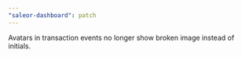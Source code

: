 ```yaml
---
"saleor-dashboard": patch
---
```


Avatars in transaction events no longer show broken image instead of initials.
